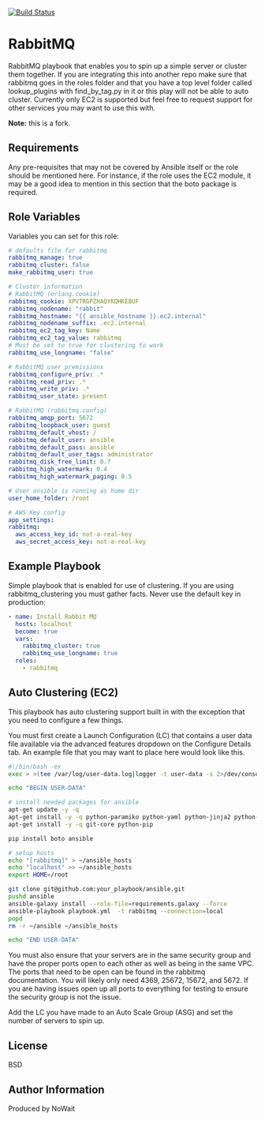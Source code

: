 [![Build Status](https://travis-ci.org/mediapeers/ansible-role-rabbitmq.svg?branch=master)](https://travis-ci.org/mediapeers/ansible-role-rabbitmq)


# RabbitMQ
RabbitMQ playbook that enables you to spin up a simple server or cluster them together. If you are integrating this into another repo make sure that rabbitmq goes in the roles folder and that you have a top level folder called lookup_plugins with find_by_tag.py in it or this play will not be able to auto cluster. Currently only EC2 is supported but feel free to request support for other services you may want to use this with.

**Note:** this is a fork.

## Requirements

Any pre-requisites that may not be covered by Ansible itself or the role should be mentioned here. For instance, if the role uses the EC2 module, it may be a good idea to mention in this section that the boto package is required.

## Role Variables
Variables you can set for this role:

```yaml
# defaults file for rabbitmq
rabbitmq_manage: true
rabbitmq_cluster: false
make_rabbitmq_user: true

# Cluster information
# RabbitMQ (erlang.cookie)
rabbitmq_cookie: XPVTRGPZHAQYKQHKEBUF
rabbitmq_nodename: "rabbit"
rabbitmq_hostname: "{{ ansible_hostname }}.ec2.internal"
rabbitmq_nodename_suffix: .ec2.internal
rabbitmq_ec2_tag_key: Name
rabbitmq_ec2_tag_value: rabbitmq
# Must be set to true for clustering to work
rabbitmq_use_longname: "false"

# RabbitMQ user premissions
rabbitmq_configure_priv: .*
rabbitmq_read_priv: .*
rabbitmq_write_priv: .*
rabbitmq_user_state: present

# RabbitMQ (rabbitmq.config)
rabbitmq_amqp_port: 5672
rabbitmq_loopback_user: guest
rabbitmq_default_vhost: /
rabbitmq_default_user: ansible
rabbitmq_default_pass: ansible
rabbitmq_default_user_tags: administrator
rabbitmq_disk_free_limit: 0.7
rabbitmq_high_watermark: 0.4
rabbitmq_high_watermark_paging: 0.5

# User ansible is running as home dir
user_home_folder: /root

# AWS Key config
app_settings:
rabbitmq:
  aws_access_key_id: not-a-real-key
  aws_secret_access_key: not-a-real-key
```


## Example Playbook
Simple playbook that is enabled for use of clustering. If you are using rabbitmq_clustering you must gather facts. Never use the default key in production:

```yaml
- name: Install Rabbit MQ
  hosts: localhost
  become: true
  vars:
    rabbitmq_cluster: true
    rabbitmq_use_longname: true
  roles:
    - rabbitmq
```

## Auto Clustering (EC2)
This playbook has auto clustering support built in with the exception that you need to configure a few things.

You must first create a Launch Configuration (LC) that contains a user data file available via the advanced features dropdown on the Configure Details tab. An example file that you may want to place here would look like this.
```sh
#!/bin/bash -ex
exec > >(tee /var/log/user-data.log|logger -t user-data -s 2>/dev/console) 2>&1

echo "BEGIN USER-DATA"

# install needed packages for ansible
apt-get update -y -q
apt-get install -y -q python-paramiko python-yaml python-jinja2 python-simplejson python-setuptools
apt-get install -y -q git-core python-pip

pip install boto ansible

# setup hosts
echo "[rabbitmq]" > ~/ansible_hosts
echo "localhost" >> ~/ansible_hosts
export HOME=/root

git clone git@github.com:your_playbook/ansible.git
pushd ansible
ansible-galaxy install --role-file=requirements.galaxy --force
ansible-playbook playbook.yml  -t rabbitmq --connection=local
popd
rm -r ~/ansible ~/ansible_hosts

echo "END USER-DATA"
```

You must also ensure that your servers are in the same security group and have the proper ports open to each other as well as being in the same VPC. The ports that need to be open can be found in the rabbitmq documentation. You will likely only need 4369, 25672, 15672, and 5672. If you are having issues open up all ports to everything for testing to ensure the security group is not the issue.

Add the LC you have made to an Auto Scale Group (ASG) and set the number of servers to spin up.

## License
BSD

## Author Information
Produced by NoWait
